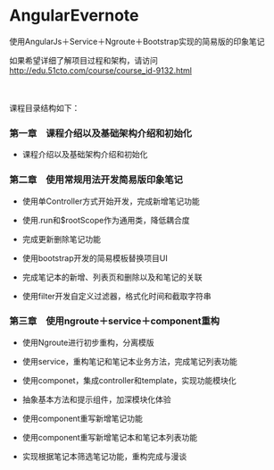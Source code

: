 # AngularEvernote

使用AngularJs＋Service＋Ngroute＋Bootstrap实现的简易版的印象笔记

如果希望详细了解项目过程和架构，请访问 http://edu.51cto.com/course/course_id-9132.html

<br/>
<br/>
课程目录结构如下：



### 第一章　课程介绍以及基础架构介绍和初始化

- 课程介绍以及基础架构介绍和初始化

### 第二章　使用常规用法开发简易版印象笔记

- 使用单Controller方式开始开发，完成新增笔记功能

- 使用.run和$rootScope作为通用类，降低耦合度

- 完成更新删除笔记功能

- 使用bootstrap开发的简易模板替换项目UI

- 完成笔记本的新增、列表页和删除以及和笔记的关联

- 使用filter开发自定义过滤器，格式化时间和截取字符串

### 第三章　使用ngroute＋service＋component重构

- 使用Ngroute进行初步重构，分离模版

- 使用service，重构笔记和笔记本业务方法，完成笔记列表功能

- 使用componet，集成controller和template，实现功能模块化

- 抽象基本方法和提示组件，加深模块化体验

- 使用component重写新增笔记功能

- 使用component重写新增笔记本和笔记本列表功能

- 实现根据笔记本筛选笔记功能，重构完成与漫谈
